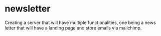 # newsletter
Creating a server that will have multiple functionalities, one being a news letter that will have a landing page and store emails via mailchimp.
